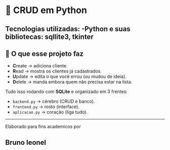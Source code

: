 # 🐍 CRUD em Python 
Tecnologias utilizadas:
 -Python e suas bibliotecas: sqllite3, tkinter
---

## 🚀 O que esse projeto faz
- **C**reate → adiciona cliente.  
- **R**ead → mostra os clientes já cadastrados.  
- **U**pdate → edita o que você errou (ou mudou de ideia).  
- **D**elete → manda embora quem não precisa estar na lista.  

Tudo isso rodando com **SQLite** e organizado em 3 frentes:
- `backend.py` → cérebro (CRUD e banco).  
- `frontend.py` → rosto (interface).  
- `aplicacao.py` → coração (liga tudo).  

---
Elaborado para fins academicos por 
## Bruno leonel 
